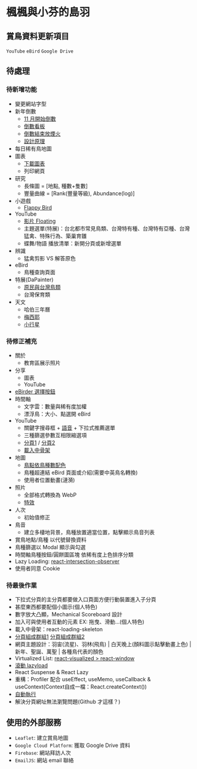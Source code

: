 # 楓楓與小芬的島羽

## 賞鳥資料更新項目
`YouTube` `eBird` `Google Drive`

## 待處理

### 待新增功能
* 變更網站字型
* 新年倒數
  - [11 月開始倒數](https://www.npmjs.com/package/react-countdown)
  - [倒數看板](https://codepen.io/MarkBoots/pen/VwMrMQQ)
  - [倒數結束放煙火](https://www.npmjs.com/package/fireworks-js)
  - [設計原理](https://www.digitalocean.com/community/tutorials/react-countdown-timer-react-hooks)
* 每日稀有鳥地圖
* 圖表
  - [下載圖表](https://dev.to/noemelo/how-to-save-chart-as-image-chart-js-2l0i)
  - 列印網頁
* 研究
  - 長條圖 = \[地點, 種數+隻數\]
  - 豐量曲線 = \[Rank(豐量等級), Abundance(log)\]
* 小遊戲
  - [Flappy Bird](https://yudhajitadhikary.medium.com/developing-flappy-birds-in-react-and-javascript-ae54ff0eadb1)
* YouTube
  - [影片 Floating](https://cutt.ly/VmvCtHS)
  - 主題選單(特展)：台北都市常見鳥類、台灣特有種、台灣特有亞種、台灣猛禽、特殊行為、築巢育雛
  - 蝶舞/物語 播放清單：新開分頁或新增選單
* 辨識
  - 猛禽剪影 VS 解答原色
* eBird
  - 鳥種查詢頁面
* 特展(DaPainter)
  - [原民與台灣鳥類](https://m.facebook.com/Pure.Taiwan/photos/a.348053841949679/400116416743421/)
  - 台灣保育類
* 天文
  - 哈伯三年曆
  - [梅西耶](https://www.nasa.gov/content/goddard/hubble-s-messier-catalog)
  - [小行星](http://hcepaper.ncu.edu.tw/content/26)

### 待修正補充
* 關於
  - 教育區展示照片
* 分享
  - 圖表
  - YouTube
* [eBirder 選擇按鈕](https://gist.github.com/hobo71/fca98984a6aa35e4eb19391cd5fad332)
* 時間軸
  - 文字雲：數量與稀有度加權
  - 漂浮鳥：大小、點選開 eBird
* YouTube
  - 關鍵字搜尋框 + [語音](https://www.npmjs.com/package/react-speech-recognition) + 下拉式推薦選單
  - 三種篩選參數互相限縮選項
  - [分頁1](https://www.npmjs.com/package/react-paginate) / [分頁2](https://react-bootstrap.netlify.app/components/pagination/#rb-docs-content)
  - [載入中骨架](https://www.npmjs.com/package/react-loading-skeleton)
* 地圖
  - [鳥點依鳥種數配色](https://ebird.org/taiwan/hotspots)
  - 鳥種超連結 eBird 頁面或介紹(需要中英鳥名轉換)
  - 使用者位置動畫(漣漪)
* 照片
  - 全部格式轉換為 WebP
  - [特效](https://w3bits.com/labs/css-image-hover-zoom/)
* 人次
  - 初始值修正
* 鳥音
  - 建立多棲地背景，鳥種放置適當位置，點擊顯示鳥音列表
* 賞鳥地點/鳥種 以代號替換資料
* 鳥種篩選以 Modal 顯示與勾選
* 時間軸鳥種按鈕/圓餅圖區塊 依稀有度上色排序分類
* Lazy Loading: [react-intersection-observer](https://www.npmjs.com/package/react-intersection-observer)
* 使用者同意 Cookie

### 待最後作業
* 下拉式分頁的主分頁都要做入口頁面方便行動裝置進入子分頁
* 甚麼東西都要配個小圖示(個人特色)
* 數字放大凸顯，Mechanical Scoreboard 設計
* 加入可與使用者互動的元素 EX: 拖曳、滑動...(個人特色)
* 載入中骨架：react-loading-skeleton
* [分頁組成群組1](https://pjchender.blogspot.com/2018/11/react-react-router-dynamic-breadcrumb.html?m=1) [分頁組成群組2](https://www.npmjs.com/package/use-react-router-breadcrumbs)
* 網頁主題設計：羽宙(流星)、羽林(飛鳥) | 白天晚上(顏料圖示點擊動畫上色) | 新年、聖誕、萬聖 | 各種鳥代表的顏色
* Virtualized List: [react-visualized > react-window](https://medium.com/%E6%89%8B%E5%AF%AB%E7%AD%86%E8%A8%98/virtualize-long-list-with-react-window-95bac3673a91)
* [滾動 lazyload](https://betterprogramming.pub/lazy-load-youtube-video-iframe-8838e1913751)
* React Suspense & React Lazy
* 重構：Profiler 配合 useEffect, useMemo, useCallback & useContext(Context自成一檔：React.createContext())
* [自動執行](https://stackoverflow.com/questions/19762350/execute-an-exe-file-using-node-js)
* 解決分頁網址無法瀏覽問題(Github 才這樣？)

## 使用的外部服務
* `Leaflet`: 建立賞鳥地圖
* `Google Cloud Platform`: 獲取 Google Drive 資料
* `Firebase`: 網站拜訪人次
* `EmailJS`: 網站 email 聯絡
